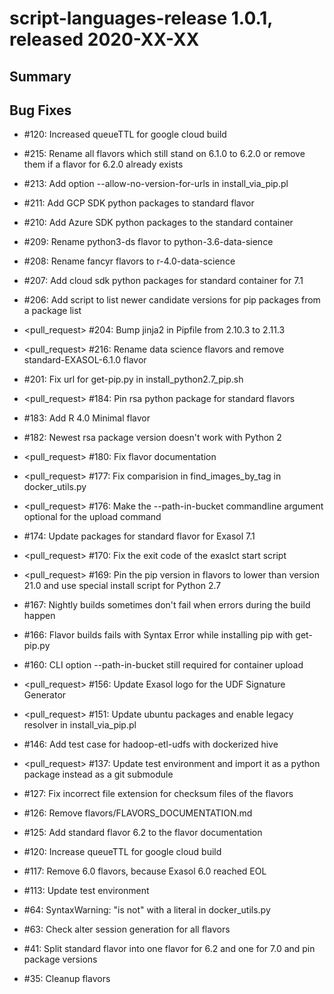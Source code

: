 # script-languages-release 1.0.1, released 2020-XX-XX

## Summary

## Bug Fixes

* #120: Increased queueTTL for google cloud build

- <issue> #215: Rename all flavors which still stand on 6.1.0 to 6.2.0 or remove them if a flavor for 6.2.0 already exists
- <issue> #213: Add option --allow-no-version-for-urls in install_via_pip.pl
- <issue> #211: Add GCP SDK python packages to standard flavor
- <issue> #210: Add Azure SDK python packages to the standard container
- <issue> #209: Rename python3-ds flavor to python-3.6-data-sience 
- <issue> #208: Rename fancyr flavors to r-4.0-data-science
- <issue> #207: Add cloud sdk python packages for standard container for 7.1
- <issue> #206: Add script to list newer candidate versions for pip packages from a package list
- <pull_request> #204: Bump jinja2 in Pipfile from 2.10.3 to 2.11.3
- <pull_request> #216: Rename data science flavors and remove standard-EXASOL-6.1.0 flavor




- <issue> #201: Fix url for get-pip.py in install_python2.7_pip.sh
- <pull_request> #184: Pin rsa python package for standard flavors
- <issue> #183: Add R 4.0 Minimal flavor
- <issue> #182: Newest rsa package version doesn't work with Python 2
- <pull_request> #180: Fix flavor documentation
- <pull_request> #177: Fix comparision in find_images_by_tag in docker_utils.py
- <pull_request> #176: Make the --path-in-bucket commandline argument optional for the upload command
- <issue> #174: Update packages for standard flavor for Exasol 7.1
- <pull_request> #170: Fix the exit code of the exaslct start script
- <pull_request> #169: Pin the pip version in flavors to lower than version 21.0 and use special install script for Python 2.7
- <issue> #167: Nightly builds sometimes don't fail when errors during the build happen
- <issue> #166: Flavor builds fails with Syntax Error while installing pip with get-pip.py
- <issue> #160: CLI option --path-in-bucket still required for container upload
- <pull_request> #156: Update Exasol logo for the UDF Signature Generator
- <pull_request> #151: Update ubuntu packages and enable legacy resolver in install_via_pip.pl
- <issue> #146: Add test case for hadoop-etl-udfs with dockerized hive
- <pull_request> #137: Update test environment and import it as a python package instead as a git submodule
- <issue> #127: Fix incorrect file extension for checksum files of the flavors
- <issue> #126: Remove flavors/FLAVORS_DOCUMENTATION.md
- <issue> #125: Add standard flavor 6.2 to the flavor documentation
- <issue> #120: Increase queueTTL for google cloud build
- <issue> #117: Remove 6.0 flavors, because Exasol 6.0 reached EOL
- <issue> #113: Update test environment
- <issue> #64: SyntaxWarning: "is not" with a literal in docker_utils.py

- <issue> #63: Check alter session generation for all flavors
- <issue> #41: Split standard flavor into one flavor for 6.2 and one for 7.0 and pin package versions
- <issue> #35: Cleanup flavors
